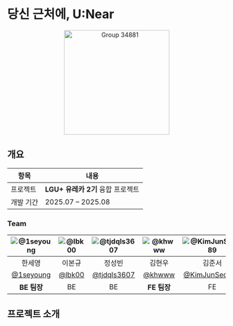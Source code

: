 # 당신 근처에, U:Near
<p align="center">
  <img width="243" height="241" alt="Group 34881" src="https://github.com/user-attachments/assets/09d5481a-aa5b-4524-ad90-3798ad48318a" />
</p>

## 개요
| 항목 | 내용 |
|------|------|
| 프로젝트 | **LGU+ 유레카 2기** 융합 프로젝트 |
| 개발 기간 | 2025.07 – 2025.08 |



### Team
| ![@1seyoung](https://github.com/1seyoung.png) | ![@lbk00](https://github.com/lbk00.png) | ![@tjdqls3607](https://github.com/tjdqls3607.png) | ![@khwww](https://github.com/khwww.png) | ![@KimJunSeo289](https://github.com/KimJunSeo289.png) | ![@alex8396](https://github.com/alex8396.png) | ![@Hongjunior](https://github.com/Hongjunior.png) |
|:--:|:--:|:--:|:--:|:--:|:--:|:--:|
| 한세영 | 이본규 | 정성빈 | 김현우 | 김준서 | 임재찬 | 홍석준 |
| [@1seyoung](https://github.com/1seyoung) | [@lbk00](https://github.com/lbk00) | [@tjdqls3607](https://github.com/tjdqls3607) | [@khwww](https://github.com/khwww) | [@KimJunSeo289](https://github.com/KimJunSeo289) | [@alex8396](https://github.com/alex8396) | [@Hongjunior](https://github.com/Hongjunior) |
| **BE 팀장** | BE | BE | **FE 팀장** | FE | FE | FE |

## 프로젝트 소개
